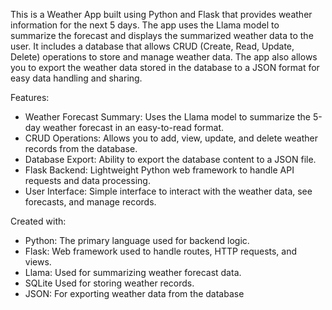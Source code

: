 This is a Weather App built using Python and Flask that provides weather information for the next 5 days. 
The app uses the Llama model to summarize the forecast and displays the summarized weather data to the user. 
It includes a database that allows CRUD (Create, Read, Update, Delete) operations to store and manage weather data.
The app also allows you to export the weather data stored in the database to a JSON format for easy data handling and sharing.

Features:
- Weather Forecast Summary: Uses the Llama model to summarize the 5-day weather forecast in an easy-to-read format.
- CRUD Operations: Allows you to add, view, update, and delete weather records from the database.
- Database Export: Ability to export the database content to a JSON file.
- Flask Backend: Lightweight Python web framework to handle API requests and data processing.
- User Interface: Simple interface to interact with the weather data, see forecasts, and manage records.

Created with:
- Python: The primary language used for backend logic.
- Flask: Web framework used to handle routes, HTTP requests, and views.
- Llama: Used for summarizing weather forecast data.
- SQLite Used for storing weather records.
- JSON: For exporting weather data from the database
